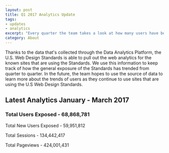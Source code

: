 ```yaml
---
layout: post
title: Q1 2017 Analytics Update
tags:
- updates
- analytics
excerpt: "Every quarter the team takes a look at how many users have been exposed to the U.S. Web Design Standards across the federal government. We do this by pulling a subset of information that's collected as part of the Data Analytics Platform."
category: About
---
```

Thanks to the data that's collected through the Data Analytics Platform, the U.S. Web Design Standards is able to pull out the web analytics for the known sites that are using the Standards. We use this information to keep track of how the general exposure of the Standards has trended from quarter to quarter. In the future, the team hopes to use the source of data to learn more about the trends of users as they continue to use sites that are using the U.S Web Design Standards.

## Latest Analytics January - March 2017

### Total Users Exposed - 68,868,781

Total New Users Exposed - 59,951,812

Total Sessions - 134,442,417

Total Pageviews - 424,001,431
